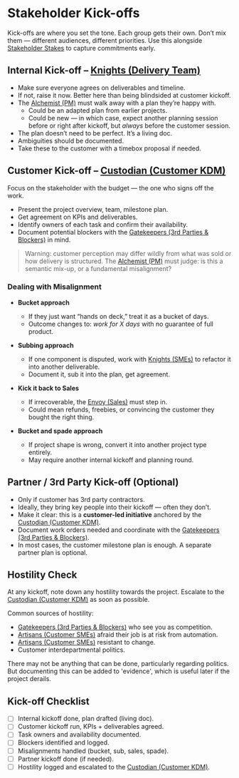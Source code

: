 # Stakeholder Kick-offs

Kick-offs are where you set the tone. Each group gets their own. Don’t mix them — different audiences, different priorities. Use this alongside [Stakeholder Stakes](./4_stakes.md) to capture commitments early.

## Internal Kick-off – [Knights (Delivery Team)](./roles.md#the-knight-sme)

- Make sure everyone agrees on deliverables and timeline.
- If not, raise it now. Better here than being blindsided at customer kickoff.
- The [Alchemist (PM)](./roles.md#the-alchemist-project-manager) must walk away with a plan they’re happy with.
  - Could be an adapted plan from earlier projects.
  - Could be new — in which case, expect another planning session before or right after kickoff, but *always* before the customer session.
- The plan doesn’t need to be perfect. It’s a living doc.
- Ambiguities should be documented.
- Take these to the customer with a timebox proposal if needed.

## Customer Kick-off – [Custodian (Customer KDM)](./roles.md#the-custodian-customer---kdmspoc)

Focus on the stakeholder with the budget — the one who signs off the work.

- Present the project overview, team, milestone plan.
- Get agreement on KPIs and deliverables.
- Identify owners of each task and confirm their availability.
- Document potential blockers with the [Gatekeepers (3rd Parties & Blockers)](./roles.md#the-gatekeepers-3rd-parties-artisans-potential-blockers) in mind.

> Warning: customer perception may differ wildly from what was sold or how delivery is structured.
> The [Alchemist (PM)](./roles.md#the-alchemist-project-manager) must judge: is this a semantic mix-up, or a fundamental misalignment?

### Dealing with Misalignment

- **Bucket approach**
  - If they just want “hands on deck,” treat it as a bucket of days.
  - Outcome changes to: *work for X days* with no guarantee of full product.

- **Subbing approach**
  - If one component is disputed, work with [Knights (SMEs)](./roles.md#the-knight-sme) to refactor it into another deliverable.
  - Document it, sub it into the plan, get agreement.

- **Kick it back to Sales**
  - If irrecoverable, the [Envoy (Sales)](./roles.md#the-envoy-sales) must step in.
  - Could mean refunds, freebies, or convincing the customer they bought the right thing.

- **Bucket and spade approach**
  - If project shape is wrong, convert it into another project type entirely.
  - May require another internal kickoff and planning round.

## Partner / 3rd Party Kick-off (Optional)

- Only if customer has 3rd party contractors.
- Ideally, they bring key people into their kickoff — often they don’t.
- Make it clear: this is a **customer-led initiative** anchored by the [Custodian (Customer KDM)](./roles.md#the-custodian-customer---kdmspoc).
- Document work orders needed and coordinate with the [Gatekeepers (3rd Parties & Blockers)](./roles.md#the-gatekeepers-3rd-parties-artisans-potential-blockers).
- In most cases, the customer milestone plan is enough. A separate partner plan is optional.

## Hostility Check

At any kickoff, note down any hostility towards the project.
Escalate to the [Custodian (Customer KDM)](./roles.md#the-custodian-customer---kdmspoc) as soon as possible.

Common sources of hostility:
- [Gatekeepers (3rd Parties & Blockers)](./roles.md#the-gatekeepers-3rd-parties-artisans-potential-blockers) who see you as competition.
- [Artisans (Customer SMEs)](./roles.md#the-artisans-customer-smes) afraid their job is at risk from automation.
- [Artisans (Customer SMEs)](./roles.md#the-artisans-customer-smes) resistant to change.
- Customer interdepartmental politics.

There may not be anything that can be done, particularly regarding politics. But documenting this can be added to 'evidence', which is useful later if the project derails.

## Kick-off Checklist

- [ ] Internal kickoff done, plan drafted (living doc).
- [ ] Customer kickoff run, KPIs + deliverables agreed.
- [ ] Task owners and availability documented.
- [ ] Blockers identified and logged.
- [ ] Misalignments handled (bucket, sub, sales, spade).
- [ ] Partner kickoff done (if needed).
- [ ] Hostility logged and escalated to the [Custodian (Customer KDM)](./roles.md#the-custodian-customer---kdmspoc).
